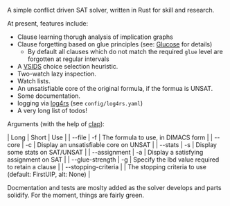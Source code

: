 A simple conflict driven SAT solver, written in Rust for skill and research.

At present, features include:

- Clause learning thorugh analysis of implication graphs
- Clause forgetting based on glue principles (see: [Glucose](https://github.com/audemard/glucose) for details)
  - By default all clauses which do not match the required `glue` level are forgotten at regular intervals
- A [VSIDS](https://arxiv.org/abs/1506.08905) choice selection heuristic.
- Two-watch lazy inspection.
- Watch lists.
- An unsatisfiable core of the original formula, if the formua is UNSAT.
- Some documentation.
- logging via [log4rs](https://docs.rs/log4rs/latest/log4rs/) (see `config/log4rs.yaml`)
- A very long list of todos!

Arguments (with the help of [clap](https://docs.rs/clap/latest/clap/)):

| Long                | Short | Use                                                         |
| --file              | -f    | The formula to use, in DIMACS form                          |
| --core              | -c    | Display an unsatisfiable core on UNSAT                      |
| --stats             | -s    | Display some stats on SAT/UNSAT                             |
| --assignment        | -a    | Display a satisfying assignment on SAT                      |
| --glue-strength     | -g    | Specify the lbd value required to retain a clause           |
| --stopping-criteria |       | The stopping criteria to use (default: FirstUIP, alt: None) |

Docmentation and tests are moslty added as the solver develops and parts solidify.
For the moment, things are fairly green.
